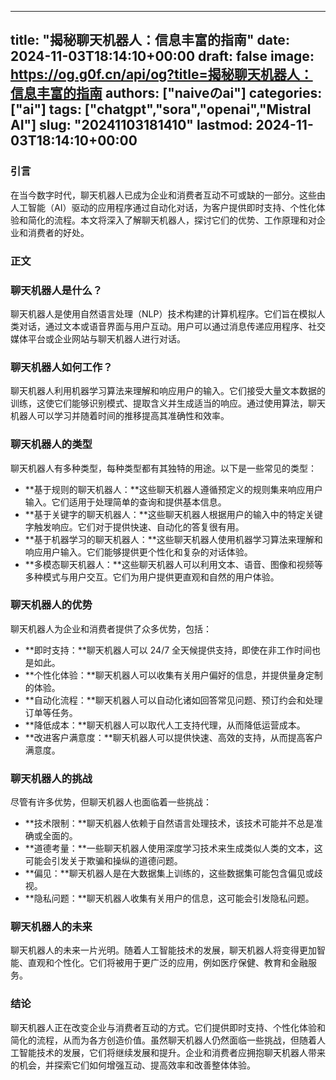 
---
title: "揭秘聊天机器人：信息丰富的指南"
date: 2024-11-03T18:14:10+00:00
draft: false
image: https://og.g0f.cn/api/og?title=揭秘聊天机器人：信息丰富的指南
authors: ["naiveのai"]
categories: ["ai"]
tags: ["chatgpt","sora","openai","Mistral AI"]
slug: "20241103181410"
lastmod: 2024-11-03T18:14:10+00:00
---
### 引言

在当今数字时代，聊天机器人已成为企业和消费者互动不可或缺的一部分。这些由人工智能（AI）驱动的应用程序通过自动化对话，为客户提供即时支持、个性化体验和简化的流程。本文将深入了解聊天机器人，探讨它们的优势、工作原理和对企业和消费者的好处。

### 正文

### 聊天机器人是什么？

聊天机器人是使用自然语言处理（NLP）技术构建的计算机程序。它们旨在模拟人类对话，通过文本或语音界面与用户互动。用户可以通过消息传递应用程序、社交媒体平台或企业网站与聊天机器人进行对话。

### 聊天机器人如何工作？

聊天机器人利用机器学习算法来理解和响应用户的输入。它们接受大量文本数据的训练，这使它们能够识别模式、提取含义并生成适当的响应。通过使用算法，聊天机器人可以学习并随着时间的推移提高其准确性和效率。

### 聊天机器人的类型

聊天机器人有多种类型，每种类型都有其独特的用途。以下是一些常见的类型：

- **基于规则的聊天机器人：**这些聊天机器人遵循预定义的规则集来响应用户输入。它们适用于处理简单的查询和提供基本信息。
- **基于关键字的聊天机器人：**这些聊天机器人根据用户的输入中的特定关键字触发响应。它们对于提供快速、自动化的答复很有用。
- **基于机器学习的聊天机器人：**这些聊天机器人使用机器学习算法来理解和响应用户输入。它们能够提供更个性化和复杂的对话体验。
- **多模态聊天机器人：**这些聊天机器人可以利用文本、语音、图像和视频等多种模式与用户交互。它们为用户提供更直观和自然的用户体验。

### 聊天机器人的优势

聊天机器人为企业和消费者提供了众多优势，包括：

- **即时支持：**聊天机器人可以 24/7 全天候提供支持，即使在非工作时间也是如此。
- **个性化体验：**聊天机器人可以收集有关用户偏好的信息，并提供量身定制的体验。
- **自动化流程：**聊天机器人可以自动化诸如回答常见问题、预订约会和处理订单等任务。
- **降低成本：**聊天机器人可以取代人工支持代理，从而降低运营成本。
- **改进客户满意度：**聊天机器人可以提供快速、高效的支持，从而提高客户满意度。

### 聊天机器人的挑战

尽管有许多优势，但聊天机器人也面临着一些挑战：

- **技术限制：**聊天机器人依赖于自然语言处理技术，该技术可能并不总是准确或全面的。
- **道德考量：**一些聊天机器人使用深度学习技术来生成类似人类的文本，这可能会引发关于欺骗和操纵的道德问题。
- **偏见：**聊天机器人是在大数据集上训练的，这些数据集可能包含偏见或歧视。
- **隐私问题：**聊天机器人收集有关用户的信息，这可能会引发隐私问题。

### 聊天机器人的未来

聊天机器人的未来一片光明。随着人工智能技术的发展，聊天机器人将变得更加智能、直观和个性化。它们将被用于更广泛的应用，例如医疗保健、教育和金融服务。

### 结论

聊天机器人正在改变企业与消费者互动的方式。它们提供即时支持、个性化体验和简化的流程，从而为各方创造价值。虽然聊天机器人仍然面临一些挑战，但随着人工智能技术的发展，它们将继续发展和提升。企业和消费者应拥抱聊天机器人带来的机会，并探索它们如何增强互动、提高效率和改善整体体验。